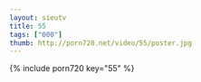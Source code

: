 ```yaml
--- 
layout: sieutv
title: 55
tags: ["000"]
thumb: http://porn720.net/video/55/poster.jpg
---
```

{% include porn720 key="55" %} 
